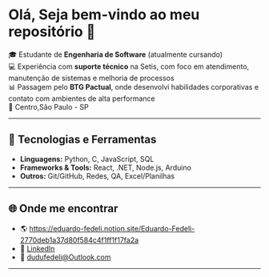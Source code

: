 # Olá, Seja bem-vindo ao meu repositório 👋

🎓 Estudante de **Engenharia de Software** (atualmente cursando)  
💻 Experiência com **suporte técnico** na Setis, com foco em atendimento, manutenção de sistemas e melhoria de processos  
📊 Passagem pelo **BTG Pactual**, onde desenvolvi habilidades corporativas e contato com ambientes de alta performance  
📍 Centro,São Paulo - SP  

---

## 🚀 Tecnologias e Ferramentas
- **Linguagens:** Python, C, JavaScript, SQL  
- **Frameworks & Tools:** React, .NET, Node.js, Arduino  
- **Outros:** Git/GitHub, Redes, QA, Excel/Planilhas  

---

## 🌐 Onde me encontrar
- 🌎 https://eduardo-fedeli.notion.site/Eduardo-Fedeli-2770deb1a37d80f584c4f1ff1f17fa2a 
- 💼 [LinkedIn](https://www.linkedin.com/in/eduardo-fedeli-69174223b/)  
- 📧 dudufedeli@Outlook.com

---
